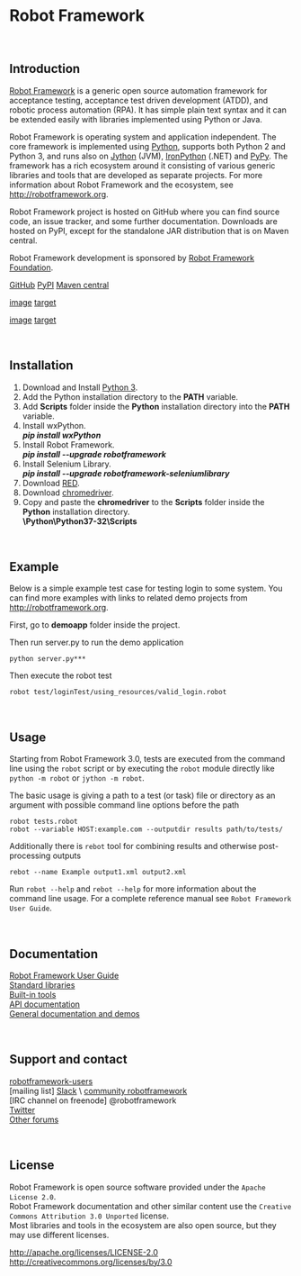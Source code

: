 # Robot Framework

<br>

## Introduction

[Robot Framework](http://robotframework.org) is a generic open source
automation framework for acceptance testing, acceptance test driven
development (ATDD), and robotic process automation (RPA). It has simple plain
text syntax and it can be extended easily with libraries implemented using
Python or Java.

Robot Framework is operating system and application independent. The core
framework is implemented using [Python](http://python.org), supports both
Python 2 and Python 3, and runs also on [Jython](http://jython.org) (JVM),
[IronPython](http://ironpython.net) (.NET) and [PyPy](http://pypy.org).
The framework has a rich ecosystem around it consisting of various generic
libraries and tools that are developed as separate projects. For more
information about Robot Framework and the ecosystem, see
http://robotframework.org.

Robot Framework project is hosted on GitHub where you can find source code,
an issue tracker, and some further documentation. Downloads are hosted on PyPI, except
for the standalone JAR distribution that is on Maven central.

Robot Framework development is sponsored by [Robot Framework Foundation](http://robotframework.org/foundation).

[GitHub](https://github.com/robotframework/robotframework)
[PyPI](https://pypi.python.org/pypi/robotframework)
[Maven central](http://search.maven.org/#search%7Cga%7C1%7Ca%3Arobotframework)

[image](https://img.shields.io/pypi/v/robotframework.svg?label=version)
[target](https://pypi.python.org/pypi/robotframework)

[image](https://img.shields.io/pypi/l/robotframework.svg)
[target](http://www.apache.org/licenses/LICENSE-2.0.html)

<br>

## Installation

1. Download and Install [Python 3](https://www.python.org/ftp/python/3.7.0/python-3.7.0.exe "Python 3").
2. Add the Python installation directory to the **PATH** variable.
3. Add **Scripts** folder inside the **Python** installation directory into the **PATH** variable.
4. Install wxPython.\
***pip install wxPython***
5. Install Robot Framework.\
***pip install --upgrade robotframework***
6. Install Selenium Library.\
***pip install --upgrade robotframework-seleniumlibrary***
7. Download [RED](https://github.com/nokia/RED/releases/download/0.8.7/RED_0.8.7.20180807062944-win32.win32.x86_64.zip "RED").
8. Download [chromedriver](https://sites.google.com/a/chromium.org/chromedriver/downloads "chromedriver").
9. Copy and paste the **chromedriver** to the **Scripts** folder inside the **Python** installation directory.\
**\Python\Python37-32\Scripts**

<br>

## Example

Below is a simple example test case for testing login to some system.
You can find more examples with links to related demo projects from
http://robotframework.org.

First, go to **demoapp** folder inside the project.

Then run server.py to run the demo application

    python server.py***

Then execute the robot test

    robot test/loginTest/using_resources/valid_login.robot

<br>

## Usage

Starting from Robot Framework 3.0, tests are executed from the command line
using the ``robot`` script or by executing the ``robot`` module directly
like ``python -m robot`` or ``jython -m robot``.

The basic usage is giving a path to a test (or task) file or directory as an
argument with possible command line options before the path

    robot tests.robot
    robot --variable HOST:example.com --outputdir results path/to/tests/

Additionally there is ``rebot`` tool for combining results and otherwise
post-processing outputs

    rebot --name Example output1.xml output2.xml

Run ``robot --help`` and ``rebot --help`` for more information about the command
line usage. For a complete reference manual see `Robot Framework User Guide`.

<br>

## Documentation

[Robot Framework User Guide](http://robotframework.org/robotframework/#user-guide) \
[Standard libraries](http://robotframework.org/robotframework/#standard-libraries) \
[Built-in tools](http://robotframework.org/robotframework/#built-in-tools) \
[API documentation](http://robot-framework.readthedocs.org) \
[General documentation and demos](http://robotframework.org/#documentation)

<br>

## Support and contact

[robotframework-users](https://groups.google.com/group/robotframework-users/) \
[mailing list] [Slack](https://robotframework-slack-invite.herokuapp.com) \ 
[community robotframework](http://webchat.freenode.net/?channels=robotframework&prompt=1) \
[IRC channel on freenode] @robotframework \
[Twitter](https://twitter.com/robotframework) \
[Other forums](http://robotframework.org/#support)

<br>

## License

Robot Framework is open source software provided under the `Apache License 2.0`.  \
Robot Framework documentation and other similar content use the `Creative Commons Attribution 3.0 Unported` license.  \
Most libraries and tools in the ecosystem are also open source, but they may use different licenses.

http://apache.org/licenses/LICENSE-2.0
http://creativecommons.org/licenses/by/3.0
